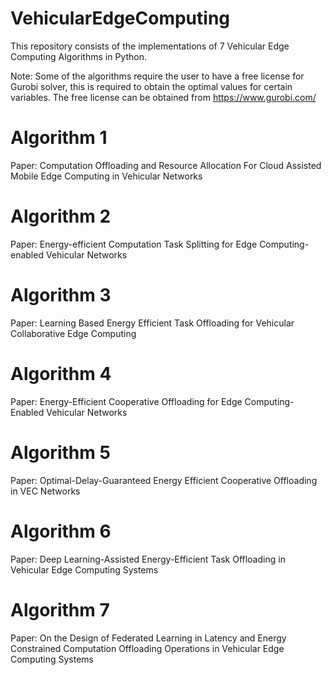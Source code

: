 # VehicularEdgeComputing
This repository consists of the implementations of 7 Vehicular Edge Computing Algorithms in Python. 

Note: Some of the algorithms require the user to have a free license for Gurobi solver, this is required to obtain the optimal values for certain variables. The free license can be obtained from https://www.gurobi.com/

# Algorithm 1
Paper: Computation Offloading and Resource Allocation For Cloud Assisted Mobile Edge Computing in Vehicular Networks
# Algorithm 2 
Paper: Energy-efficient Computation Task Splitting for Edge Computing-enabled Vehicular Networks 
# Algorithm 3
Paper: Learning Based Energy Efficient Task Offloading for Vehicular Collaborative Edge Computing
# Algorithm 4
Paper: Energy-Efficient Cooperative Offloading for Edge Computing-Enabled Vehicular Networks
# Algorithm 5
Paper: Optimal-Delay-Guaranteed Energy Efficient Cooperative Offloading in VEC Networks
# Algorithm 6
Paper: Deep Learning-Assisted Energy-Efficient Task Offloading in Vehicular Edge Computing Systems
# Algorithm 7
Paper: On the Design of Federated Learning in Latency and Energy Constrained Computation Offloading Operations in Vehicular Edge Computing Systems

